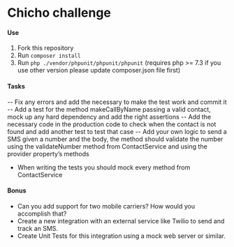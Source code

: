 Chicho challenge
================

#### Use
1. Fork this repository
1. Run `composer install`
1. Run `php ./vendor/phpunit/phpunit/phpunit` (requires php >= 7.3 if you use other version please update composer.json file first)

#### Tasks

-- Fix any errors and add the necessary to make the test work and commit it
-- Add a test for the method makeCallByName passing a valid contact, mock up any hard dependency and add the right assertions
-- Add the necessary code in the production code to check when the contact is not found and add another test to test that case
-- Add your own logic to send a SMS given a number and the body, the method should validate the number using the validateNumber method from ContactService and using the provider property’s methods
- When writing the tests you should mock every method from ContactService

#### Bonus
- Can you add support for two mobile carriers? How would you accomplish that?
- Create a new integration with an external service like Twilio to send and track an SMS.
- Create Unit Tests for this integration using a mock web server or similar.
